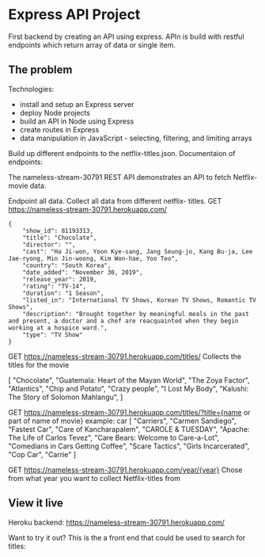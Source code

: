 # Express API Project

First backend by creating an API using express. APIn is build with restful endpoints which return array of data or single item.

## The problem

Technologies:

- install and setup an Express server
- deploy Node projects
- build an API in Node using Express
- create routes in Express
- data manipulation in JavaScript - selecting, filtering, and limiting arrays

Build up different endpoints to the netflix-titles.json.
Documentaion of endpoints:

The nameless-stream-30791 REST API demonstrates an API to fetch Netflix-movie data.

Endpoint all data. Collect all data from different netflix- titles.
GET https://nameless-stream-30791.herokuapp.com/

    {
        "show_id": 81193313,
        "title": "Chocolate",
        "director": "",
        "cast": "Ha Ji-won, Yoon Kye-sang, Jang Seung-jo, Kang Bu-ja, Lee Jae-ryong, Min Jin-woong, Kim Won-hae, Yoo Teo",
        "country": "South Korea",
        "date_added": "November 30, 2019",
        "release_year": 2019,
        "rating": "TV-14",
        "duration": "1 Season",
        "listed_in": "International TV Shows, Korean TV Shows, Romantic TV Shows",
        "description": "Brought together by meaningful meals in the past and present, a doctor and a chef are reacquainted when they begin working at a hospice ward.",
        "type": "TV Show"
    }

GET https://nameless-stream-30791.herokuapp.com/titles/
Collects the titles for the movie

[ "Chocolate",
"Guatemala: Heart of the Mayan World",
"The Zoya Factor",
"Atlantics",
"Chip and Potato",
"Crazy people",
"I Lost My Body",
"Kalushi: The Story of Solomon Mahlangu",
]

GET https://nameless-stream-30791.herokuapp.com/titles/?title={name or part of name of movie}
example: car
[
"Carriers",
"Carmen Sandiego",
"Fastest Car",
"Care of Kancharapalem",
"CAROLE & TUESDAY",
"Apache: The Life of Carlos Tevez",
"Care Bears: Welcome to Care-a-Lot",
"Comedians in Cars Getting Coffee",
"Scare Tactics",
"Girls Incarcerated",
"Cop Car",
"Carrie"
]

GET https://nameless-stream-30791.herokuapp.com/year/{year}
Chose from what year you want to collect Netflix-titles from

## View it live

Heroku backend: https://nameless-stream-30791.herokuapp.com/

Want to try it out? This is the a front end that could be used to search for titles:
